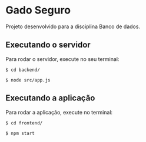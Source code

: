 # Gado Seguro
Projeto desenvolvido para a disciplina Banco de dados.

## Executando o servidor
Para rodar o servidor, execute no seu terminal:

```
$ cd backend/
```
```
$ node src/app.js
```

## Executando a aplicação
Para rodar a aplicação, execute no terminal:

```
$ cd frontend/
```
```
$ npm start
```
